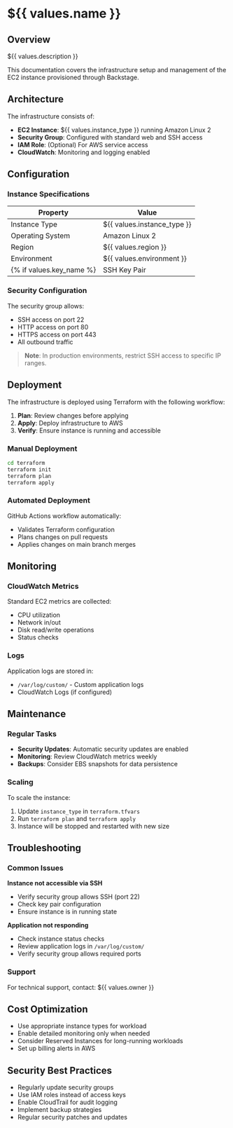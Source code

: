 # ${{ values.name }}

## Overview

${{ values.description }}

This documentation covers the infrastructure setup and management of the EC2 instance provisioned through Backstage.

## Architecture

The infrastructure consists of:

- **EC2 Instance**: ${{ values.instance_type }} running Amazon Linux 2
- **Security Group**: Configured with standard web and SSH access
- **IAM Role**: (Optional) For AWS service access
- **CloudWatch**: Monitoring and logging enabled

## Configuration

### Instance Specifications

| Property | Value |
|----------|-------|
| Instance Type | ${{ values.instance_type }} |
| Operating System | Amazon Linux 2 |
| Region | ${{ values.region }} |
| Environment | ${{ values.environment }} |
{% if values.key_name %}| SSH Key Pair | ${{ values.key_name }} |{% endif %}

### Security Configuration

The security group allows:
- SSH access on port 22
- HTTP access on port 80
- HTTPS access on port 443
- All outbound traffic

> **Note**: In production environments, restrict SSH access to specific IP ranges.

## Deployment

The infrastructure is deployed using Terraform with the following workflow:

1. **Plan**: Review changes before applying
2. **Apply**: Deploy infrastructure to AWS
3. **Verify**: Ensure instance is running and accessible

### Manual Deployment

```bash
cd terraform
terraform init
terraform plan
terraform apply
```

### Automated Deployment

GitHub Actions workflow automatically:
- Validates Terraform configuration
- Plans changes on pull requests
- Applies changes on main branch merges

## Monitoring

### CloudWatch Metrics

Standard EC2 metrics are collected:
- CPU utilization
- Network in/out
- Disk read/write operations
- Status checks

### Logs

Application logs are stored in:
- `/var/log/custom/` - Custom application logs
- CloudWatch Logs (if configured)

## Maintenance

### Regular Tasks

- **Security Updates**: Automatic security updates are enabled
- **Monitoring**: Review CloudWatch metrics weekly
- **Backups**: Consider EBS snapshots for data persistence

### Scaling

To scale the instance:
1. Update `instance_type` in `terraform.tfvars`
2. Run `terraform plan` and `terraform apply`
3. Instance will be stopped and restarted with new size

## Troubleshooting

### Common Issues

**Instance not accessible via SSH**
- Verify security group allows SSH (port 22)
- Check key pair configuration
- Ensure instance is in running state

**Application not responding**
- Check instance status checks
- Review application logs in `/var/log/custom/`
- Verify security group allows required ports

### Support

For technical support, contact: ${{ values.owner }}

## Cost Optimization

- Use appropriate instance types for workload
- Enable detailed monitoring only when needed
- Consider Reserved Instances for long-running workloads
- Set up billing alerts in AWS

## Security Best Practices

- Regularly update security groups
- Use IAM roles instead of access keys
- Enable CloudTrail for audit logging
- Implement backup strategies
- Regular security patches and updates